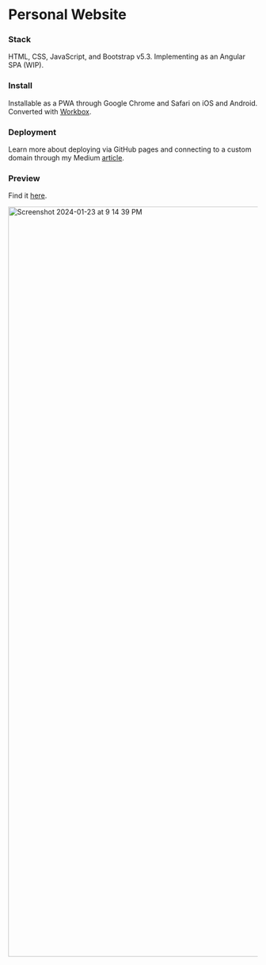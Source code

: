 # Personal Website

### Stack
HTML, CSS, JavaScript, and Bootstrap v5.3. 
Implementing as an Angular SPA (WIP).

### Install
Installable as a PWA through Google Chrome and Safari on iOS and Android. Converted with [Workbox](https://developer.chrome.com/docs/workbox).

### Deployment
Learn more about deploying via GitHub pages and connecting to a custom domain through my Medium [article](https://medium.com/@tanyasonker/personal-website-101-for-developers-31fa6b0f500a).

### Preview
Find it [here](https://tanyasonker.com/).

<img width="1511" alt="Screenshot 2024-01-23 at 9 14 39 PM" src="https://github.com/tanya-sonker/tanya-sonker.github.io/assets/39142854/aa6a616f-8a92-4278-9d3a-d606b012d43c">
